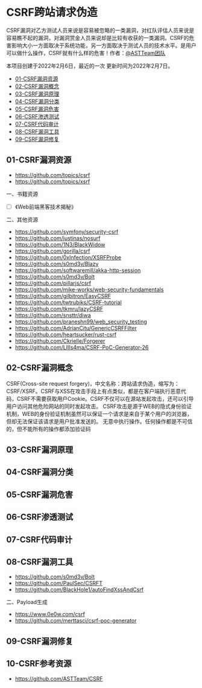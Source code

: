 # CSRF跨站请求伪造
CSRF漏洞对乙方测试人员来说是容易被忽略的一类漏洞，对红队评估人员来说是容易瞧不起的漏洞，对漏洞赏金人员来说却是比较有收获的一类漏洞。CSRF的危害影响大小一方面取决于系统功能，另一方面取决于测试人员的技术水平。是用户可以做什么操作，CSRF就有什么样的危害！作者：[@ASTTeam团队](https://github.com/ASTTeam/CSRF)

本项目创建于2022年2月6日，最近的一次 更新时间为2022年2月7日。

- [01-CSRF漏洞资源]()
- [02-CSRF漏洞概念]()
- [03-CSRF漏洞原理]()
- [04-CSRF漏洞分类]()
- [05-CSRF漏洞危害]()
- [06-CSRF渗透测试]()
- [07-CSRF代码审计]()
- [08-CSRF漏洞工具]()
- [09-CSRF漏洞修复]()

## 01-CSRF漏洞资源

- https://github.com/topics/csrf
- https://github.com/topics/xsrf

一、书籍资源

- [ ] 《Web前端黑客技术揭秘》

二、其他资源

- https://github.com/symfony/security-csrf
- https://github.com/justinas/nosurf
- https://github.com/1N3/BlackWidow
- https://github.com/gorilla/csrf
- https://github.com/0xInfection/XSRFProbe
- https://github.com/s0md3v/Blazy
- https://github.com/softwaremill/akka-http-session
- https://github.com/s0md3v/Bolt
- https://github.com/pillarjs/csrf
- https://github.com/mike-works/web-security-fundamentals
- https://github.com/gilbitron/EasyCSRF
- https://github.com/twtrubiks/CSRF-tutorial
- https://github.com/tkmru/lazyCSRF
- https://github.com/snsttr/diwa
- https://github.com/praneshn99/web_security_testing
- https://github.com/AdrianCitu/GenericCSRFFilter
- https://github.com/heartsucker/rust-csrf
- https://github.com/Ckrielle/Forgerer
- https://github.com/LIIIs4ma/CSRF-PoC-Generator-26

## 02-CSRF漏洞概念

CSRF(Cross-site request forgery)，中文名称：跨站请求伪造，缩写为：CSRF/XSRF。CSRF与XSS在攻击手段上有点类似，都是在客户端执行恶意代码，CSRF不需要获取用户Cookie。CSRF不仅可以在源站发起攻击，还可以引导用户访问其他危险网站的同时发起攻击。
CSRF攻击是源于WEB的隐式身份验证机制，WEB的身份验证机制虽然可以保证一个请求是来自于某个用户的浏览器，但却无法保证该请求是用户批准发送的。
无意中执行操作。任何操作都是不可信的，但不能所有的操作都添加验证码

## 03-CSRF漏洞原理

## 04-CSRF漏洞分类

## 05-CSRF漏洞危害

## 06-CSRF渗透测试

## 07-CSRF代码审计

## 08-CSRF漏洞工具

- https://github.com/s0md3v/Bolt
- https://github.com/PaulSec/CSRFT
- https://github.com/BlackHole1/autoFindXssAndCsrf

二、Payload生成

- https://www.0e0w.com/csrf
- https://github.com/merttasci/csrf-poc-generator

## 09-CSRF漏洞修复

## 10-CSRF参考资源

- https://github.com/ASTTeam/CSRF
